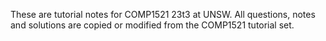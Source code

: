 These are tutorial notes for COMP1521 23t3 at UNSW.
All questions, notes and solutions are copied or modified from the COMP1521 tutorial set.
